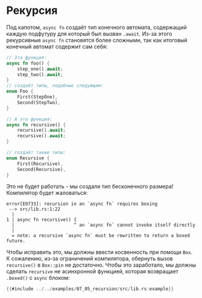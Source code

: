 # Рекурсия

Под капотом, `async fn` создаёт тип конечного автомата, содержащий каждую подфутуру
для который был вызван `.await`. Из-за этого
рекурсивные `async fn` становятся более сложными,
так как итоговый конечный автомат содержит сам себя:

```rust
// Эта функция:
async fn foo() {
    step_one().await;
    step_two().await;
}
// создаёт типы, подобные следующим:
enum Foo {
    First(StepOne),
    Second(StepTwo),
}

// А эта функция:
async fn recursive() {
    recursive().await;
    recursive().await;
}

// создаёт такие типы:
enum Recursive {
    First(Recursive),
    Second(Recursive),
}
```

Это не будет работать - мы создали тип бесконечного размера!
Компилятор будет жаловаться:

```
error[E0733]: recursion in an `async fn` requires boxing
 --> src/lib.rs:1:22
  |
1 | async fn recursive() {
  |                      ^ an `async fn` cannot invoke itself directly
  |
  = note: a recursive `async fn` must be rewritten to return a boxed future.
```

Чтобы исправить это, мы должны ввести косвенность при помощи
`Box`. К сожалению, из-за ограничений компилятора,
обернуть вызов `recursive()` в `Box::pin`
не достаточно. Чтобы это заработало, мы должны сделать
`recursive` не асинхронной функцией, которая
возвращает `.boxed()` с `async` блоком:

```rust
{{#include ../../examples/07_05_recursion/src/lib.rs:example}}
```
